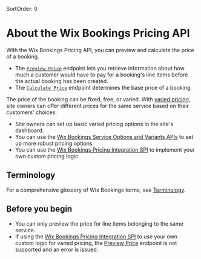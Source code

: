 SortOrder: 0
# About the Wix Bookings Pricing API


With the Wix Bookings Pricing API, you can preview and calculate the 
price of a booking. 

+ The [`Preview Price`](https://dev.wix.com/api/rest/wix-bookings/pricing/preview-price) endpoint lets you retrieve information about how much a customer would have to pay for a booking's line items before the actual booking has been created.
+ The [`Calculate Price`](https://dev.wix.com/api/rest/wix-bookings/pricing/calculate-price) endpoint determines the base price of a booking.  

The price of the booking can be fixed, free, or varied. With [varied pricing](https://support.wix.com/en/article/wix-bookings-creating-a-course#step-2-set-the-price-and-payment-options-for-the-course), site owners can offer different prices for the same service based on their customers' choices. 
+ Site owners can set up basic varied pricing options in the site's dashboard. 
+ You can use the [Wix Bookings Service Options and Variants APIs](https://dev.wix.com/api/rest/wix-bookings/service-options-and-variants) to set up more robust pricing options. 
+ You can use the [Wix Bookings Pricing Integration SPI](https://dev.wix.com/api/rest/wix-bookings/pricing-integration-spi) to implement your own custom pricing logic.


## Terminology

For a comprehensive glossary of Wix Bookings terms, see [Terminology](https://dev.wix.com/api/rest/wix-bookings/terminology).


## Before you begin


+ You can only preview the price for line items belonging to the same 
  service.
+ If using the 
  [Wix Bookings Pricing Integration SPI](https://dev.wix.com/api/rest/wix-bookings/pricing-integration-spi) to use your own 
  custom logic for varied pricing, the [Preview Price](https://dev.wix.com/api/rest/wix-bookings/pricing/preview-price) endpoint is not supported and an error is issued.
  